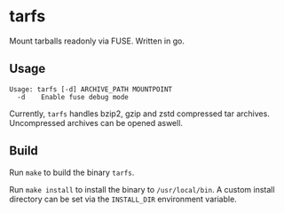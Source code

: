 # tarfs
Mount tarballs readonly via FUSE. Written in go.

## Usage
```
Usage: tarfs [-d] ARCHIVE_PATH MOUNTPOINT
  -d	Enable fuse debug mode
```

Currently, `tarfs` handles bzip2, gzip and zstd compressed tar archives.
Uncompressed archives can be opened aswell.

## Build
Run `make` to build the binary `tarfs`.

Run `make install` to install the binary to `/usr/local/bin`.
A custom install directory can be set via the `INSTALL_DIR` environment variable.
